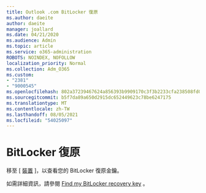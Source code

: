 ```yaml
---
title: Outlook .com BitLocker 復原
ms.author: daeite
author: daeite
manager: joallard
ms.date: 04/21/2020
ms.audience: Admin
ms.topic: article
ms.service: o365-administration
ROBOTS: NOINDEX, NOFOLLOW
localization_priority: Normal
ms.collection: Adm_O365
ms.custom:
- "2381"
- "9000545"
ms.openlocfilehash: 802a37239467624a856393b9909170c3f3b2233cfa238508fd0515749a71d1a6
ms.sourcegitcommit: b5f7da89a650d2915dc652449623c78be6247175
ms.translationtype: MT
ms.contentlocale: zh-TW
ms.lasthandoff: 08/05/2021
ms.locfileid: "54025097"
---
```

# <a name="bitlocker-recovery"></a>BitLocker 復原

移至 [ [裝置](https://account.microsoft.com/devices/recoverykey) ]，以查看您的 BitLocker 復原金鑰。

如需詳細資訊，請參閱 [Find my BitLocker recovery key](https://support.microsoft.com/help/4026181) 。